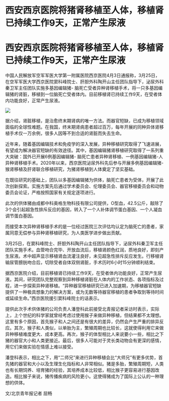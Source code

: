 # 西安西京医院将猪肾移植至人体，移植肾已持续工作9天，正常产生尿液

# 西安西京医院将猪肾移植至人体，移植肾已持续工作9天，正常产生尿液

中国人民解放军空军军医大学第一附属医院西京医院4月3日通报称，3月25日，在空军军医大学西京医院窦科峰院士、肝胆外科陶开山主任团队指导下，泌尿外科秦卫军主任团队实施多基因编辑猪-
脑死亡受者异种肾移植手术，将一只多基因编辑猪的肾脏，移植到一位脑死亡受者体内。目前移植肾已持续工作9天，在受者体内功能良好，正常产生尿液。

![](https://inews.gtimg.com/om_bt/O4Kqv8649hWH7o_gBE1Ry2C4t1Bas4HKdruSiT8W16_DAAA/1000)

据介绍，肾脏移植，是治愈终末期肾病的唯一方法。而器官短缺，已成为移植领域面临的全球性难题。在我国，终末期肾病患者超过百万，每年开展的同种异体肾移植手术仅一万余例，很多人因等不到合适的肾脏而失去生命。

近年来，随着基因编辑技术和免疫学的深入发展，异种移植研究取得了飞速进展，有望成为解决器官短缺的有效途径。其中，基因编辑猪肾移植研究取得了一系列重大突破：国外已开展6例基因编辑猪-
脑死亡患者异种肾移植、一例基因编辑猪-人异种肾移植手术。2020年以来，西京医院泌尿外科先后参与开展多例基因编辑猪-
猴肾移植及肝肾联合移植研究，为猪肾移植到人体奠定了坚实基础。

在既往研究的基础上，团队以多基因编辑猪为供体，脑死亡患者为受体，开展了此次创新探索。实施方案先后通过学术委员会、伦理委员会、器官移植委员会和动物委员会论证，严格按照国家有关规定逐项进行。

此次的供体猪由成都中科奥格生物科技有限公司提供，O型血，42.5公斤，敲除了3个会引起超急性排斥反应的基因，转入了一个人补体调节蛋白基因、一个人凝血调节蛋白基因。

而接受本次异种肾移植手术的是一位经过医院三次评估均认定为脑死亡的患者，家属同意无偿参与异种肾移植研究，为人类医学进步做出贡献。

3月25日，在窦科峰院士、肝胆外科陶开山主任团队指导下，泌尿外科秦卫军主任团队实施手术。血管吻合完毕、开放血流后，移植肾颜色红润，质地良好，即刻产生尿液。术中超声显示移植肾血流灌注良好，未见超急性排斥反应发生。行移植肾输尿管膀胱吻合后，切除受者自体双侧肾脏，手术历时6小时15分钟顺利结束。

据西京医院介绍，目前移植肾已持续工作9天，在受者体内功能良好，正常产生尿液。其间，研究团队完整观察到异种移植肾脏在人体内的工作状态、各项指标及过程，进一步探索异种肾移植。“异种器官移植研究已进入加速期，为移植器官短缺提供了一种极具想象力的解决方案，或为无数等待器官移植的患者争取到等待时间或延续生命。”西京医院援引窦科峰院士的话表示。

提供此次手术供体猪的公司负责人潘登科此前接受北青报记者采访时表示，实际上，上个世纪的科学家就曾经考虑过使用猴子来做异种移植，但结果都不太理想。这里有多个原因，首先猴子和人之间还是有很大的差异，仍然会产生严重的排异反应。其次，猴子和人类似，以单胎为主，繁殖周期也比较长，这就使得利用它来做异种移植难度更大、成本更高。再次，猴子的体型相比人来说要小一些，相比之下猪的器官大小和人类更接近。最后，很多人可能对于灵长类动物会有更深的感情，用它们来做实验在情感上难以接受。

潘登科表示，相比之下，用“二师兄”来进行异种移植会比“大师兄”有更多优势，首先猪的器官和大小以及生理生化指标和人非常相似。猪是多胎，繁殖周期短，人类也有长期饲养、培育猪的经验，其培养成本比较低，相比猴子更容易进行基因改造。相比猴子来说，猪传播疾病的风险更小。这使得猪成为了国际上公认的一种理想的供体。

文/北京青年报记者 屈畅

